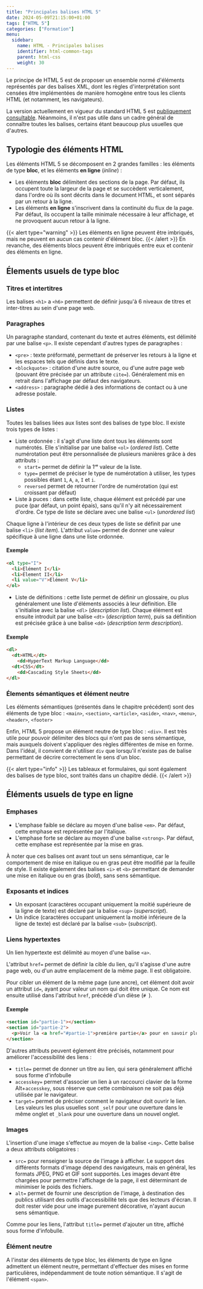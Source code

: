 ```yaml
---
title: "Principales balises HTML 5"
date: 2024-05-09T21:15:00+01:00
tags: ["HTML 5"]
categories: ["Formation"]
menu:
  sidebar:
    name: HTML - Principales balises
    identifier: html-common-tags
    parent: html-css
    weight: 30
---
```


Le principe de HTML 5 est de proposer un ensemble normé d'éléments représentés par des balises XML, dont les règles d'interprétation sont censées être implémentées de manière homogène entre tous les clients HTML (et notamment, les navigateurs).

La version actuellement en vigueur du standard HTML 5 est [publiquement consultable](https://html.spec.whatwg.org/). Néanmoins, il n'est pas utile dans un cadre général de connaître toutes les balises, certains étant beaucoup plus usuelles que d'autres.

## Typologie des éléments HTML

Les éléments HTML 5 se décomposent en 2 grandes familles : les éléments de type **bloc**, et les éléments **en ligne** (*inline*) :

- Les éléments **bloc** délimitent des sections de la page. Par défaut, ils occupent toute la largeur de la page et se succèdent verticalement, dans l'ordre où ils sont décrits dans le document HTML, et sont séparés par un retour à la ligne.
- Les éléments **en ligne** s'inscrivent dans la continuité du flux de la page. Par défaut, ils occupent la taille minimale nécessaire à leur affichage, et ne provoquent aucun retour à la ligne.

{{< alert type="warning" >}} Les éléments en ligne peuvent être imbriqués, mais ne peuvent en aucun cas contenir d'élément bloc. {{< /alert >}}
En revanche, des éléments blocs peuvent être imbriqués entre eux et contenir des éléments en ligne.

## Élements usuels de type bloc

### Titres et intertitres

Les balises `<h1>` a `<h6>` permettent de définir jusqu'à 6 niveaux de titres et inter-titres au sein d'une page web.

### Paragraphes

Un paragraphe standard, contenant du texte et autres éléments, est délimité par une balise `<p>`. Il existe cependant d'autres types de paragraphes :

- `<pre>` : texte préformaté, permettant de préserver les retours à la ligne et les espaces tels que définis dans le texte.
- `<blockquote>` : citation d'une autre source, ou d'une autre page web (pouvant être précisée par un attribute `cite=`). Généralement mis en retrait dans l'affichage par défaut des navigateurs.
- `<address>` : paragraphe dédié à des informations de contact ou à une adresse postale.

### Listes

Toutes les balises liées aux listes sont des balises de type bloc.
Il existe trois types de listes :

- Liste ordonnée : il s'agit d'une liste dont tous les éléments sont numérotés. Elle s'initialise par une balise `<ol>` (*ordered list*). Cette numérotation peut être personnalisée de plusieurs manières grâce à des attributs :
  - `start=` permet de définir la 1ʳᵉ valeur de la liste.
  - `type=` permet de préciser le type de numérotation à utiliser, les types possibles étant `1`, `A`, `a`, `I` et `i`.
  - `reversed` permet de retourner l'ordre de numérotation (qui est croissant par défaut)
- Liste à puces : dans cette liste, chaque élément est précédé par une puce (par défaut, un point épais), sans qu'il n'y ait nécessairement d'ordre. Ce type de liste se déclare avec une balise `<ul>` (*unordered list*)

Chaque ligne à l'intérieur de ces deux types de liste se définit par une balise `<li>` (*list item*). L'attribut `value=` permet de donner une valeur spécifique à une ligne dans une liste ordonnée.

#### Exemple
```html
<ol type="I">
  <li>Élément I</li>
  <li>Élement II</li>
  <li value="V">Élément V</li>
</ol>
```

- Liste de définitions : cette liste permet de définir un glossaire, ou plus généralement une liste d'éléments associés à leur définition. Elle s'initialise avec la balise `<dl>` (*description list*). Chaque élément est ensuite introduit par une balise `<dt>` (*description term*), puis sa définition est précisée grâce à une balise `<dd>` (*description term description*).

#### Exemple
```html
<dl>
  <dt>HTML</dt>
    <dd>HyperText Markup Language</dd>
  <dt>CSS</dt>
    <dd>Cascading Style Sheets</dd>
</dl>
```

### Élements sémantiques et élément neutre

Les éléments sémantiques (présentés dans le chapitre précédent) sont des éléments de type bloc : `<main>`, `<section>`, `<article>`, `<aside>`, `<nav>`, `<menu>`, `<header>`, `<footer>`

Enfin, HTML 5 propose un élément neutre de type bloc : `<div>`. Il est très utile pour pouvoir délimiter des blocs qui n'ont pas de sens sémantique, mais auxquels doivent s'appliquer des règles différentes de mise en forme. Dans l'idéal, il convient de n'utiliser `div` que lorsqu'il n'existe pas de balise permettant de décrire correctement le sens d'un bloc.

{{< alert type="info" >}} Les tableaux et formulaires, qui sont également des balises de type bloc, sont traités dans un chapitre dédié. {{< /alert >}}

## Éléments usuels de type en ligne

### Emphases

- L'emphase faible se déclare au moyen d'une balise `<em>`. Par défaut, cette emphase est représentée par l'italique.
- L'emphase forte se déclare au moyen d'une balise `<strong>`. Par défaut, cette emphase est représentée par la mise en gras.

À noter que ces balises ont avant tout un sens sémantique, car le comportement de mise en italique ou en gras peut être modifié par la feuille de style.
Il existe également des balises `<i>` et `<b>` permettant de demander une mise en italique ou en gras (*bold*), sans sens sémantique.

### Exposants et indices

- Un exposant (caractères occupant uniquement la moitié supérieure de la ligne de texte) est déclaré par la balise `<sup>` (*superscript*).
- Un indice (caractères occupant uniquement la moitié inférieure de la ligne de texte) est déclaré par la balise `<sub>` (*subscript*).

### Liens hypertextes

Un lien hypertexte est délimité au moyen d'une balise `<a>`.

L'attribut `href=` permet de définir la cible du lien, qu'il s'agisse d'une autre page web, ou d'un autre emplacement de la même page. Il est obligatoire.

Pour cibler un élément de la même page (une ancre), cet élément doit avoir un attribut `id=`, ayant pour valeur un nom qui doit être unique. Ce nom est ensuite utilisé dans l'attribut `href`, précédé d'un dièse (`# `).

#### Exemple
```html
<section id="partie-1"></section>
<section id="partie-2">
  <p>Voir la <a href="#partie-1">première partie</a> pour en savoir plus.</p>
</section>
```

D'autres attributs peuvent églement être précisés, notamment pour améliorer l'accessibilité des liens :

- `title=` permet de donner un titre au lien, qui sera généralement affiché sous forme d'infobulle
- `accesskey=` permet d'associer un lien à un raccourci clavier de la forme Alt+`accesskey`, sous réserve que cette combinaison ne soit pas déjà utilisée par le navigateur.
- `target=` permet de préciser comment le navigateur doit ouvrir le lien. Les valeurs les plus usuelles sont `_self` pour une ouverture dans le même onglet et `_blank` pour une ouverture dans un nouvel onglet.

### Images

L'insertion d'une image s'effectue au moyen de la balise `<img>`. Cette balise a deux attributs obligatoires :

- `src=` pour renseigner la source de l'image à afficher. Le support des différents formats d'image dépend des navigateurs, mais en général, les formats JPEG, PNG et GIF sont supportés.
Les images devant être chargées pour permettre l'affichage de la page, il est déterminant de minimiser le poids des fichiers.
- `alt=` permet de fournir une description de l'image, à destination des publics utilisant des outils d'accessibilité tels que des lecteurs d'écran. Il doit rester vide pour une image purement décorative, n'ayant aucun sens sémantique.

Comme pour les liens, l'attribut `title=` permet d'ajouter un titre, affiché sous forme d'infobulle.

### Élément neutre

A l'instar des éléments de type bloc, les éléments de type en ligne admettent un élément neutre, permettant d'effectuer des mises en forme particulières, indépendamment de toute notion sémantique. Il s'agit de l'élément `<span>`.